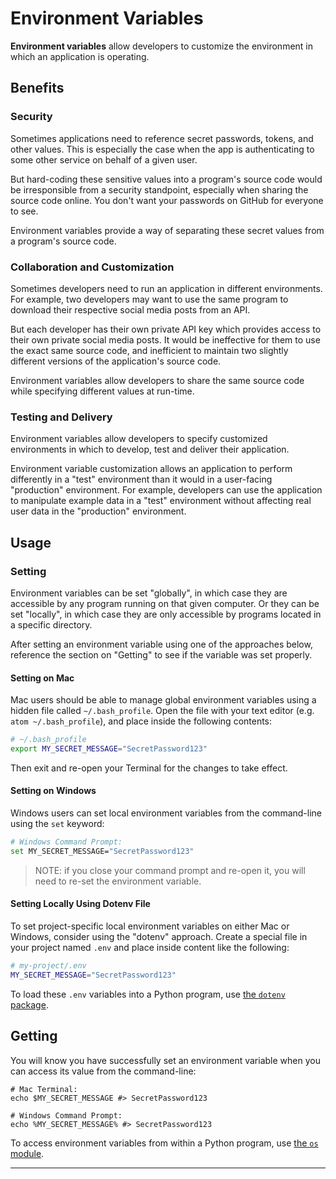 # Environment Variables

**Environment variables** allow developers to customize the environment in which an application is operating.

## Benefits

### Security

Sometimes applications need to reference secret passwords, tokens, and other values. This is especially the case when the app is authenticating to some other service on behalf of a given user.

But hard-coding these sensitive values into a program's source code would be irresponsible from a security standpoint, especially when sharing the source code online. You don't want your passwords on GitHub for everyone to see.

Environment variables provide a way of separating these secret values from a program's source code.

### Collaboration and Customization

Sometimes developers need to run an application in different environments. For example, two developers may want to use the same program to download their respective social media posts from an API.

But each developer has their own private API key which provides access to their own private social media posts. It would be ineffective for them to use the exact same source code, and inefficient to maintain two slightly different versions of the application's source code.

Environment variables allow developers to share the same source code while specifying different values at run-time.

### Testing and Delivery

Environment variables allow developers to specify customized environments in which to develop, test and deliver their application.

Environment variable customization allows an application to perform differently in a "test" environment than it would in a user-facing "production" environment. For example, developers can use the application to manipulate example data in a "test" environment without affecting real user data in the "production" environment.

## Usage

### Setting

Environment variables can be set "globally", in which case they are accessible by any program running on that given computer. Or they can be set "locally", in which case they are only accessible by programs located in a specific directory.

After setting an environment variable using one of the approaches below, reference the section on "Getting" to see if the variable was set properly.

#### Setting on Mac

Mac users should be able to manage global environment variables using a hidden file called
`~/.bash_profile`. Open the file with your text editor (e.g. `atom ~/.bash_profile`), and place inside the following contents:

```sh
# ~/.bash_profile
export MY_SECRET_MESSAGE="SecretPassword123"
```

Then exit and re-open your Terminal for the changes to take effect.

#### Setting on Windows

Windows users can set local environment variables from the command-line using the `set` keyword:

```sh
# Windows Command Prompt:
set MY_SECRET_MESSAGE="SecretPassword123"
```

> NOTE: if you close your command prompt and re-open it, you will need to re-set the environment variable.

#### Setting Locally Using Dotenv File

To set project-specific local environment variables on either Mac or Windows, consider using the "dotenv" approach. Create a special file in your project named `.env` and place inside content like the following:

```sh
# my-project/.env
MY_SECRET_MESSAGE="SecretPassword123"
```

To load these `.env` variables into a Python program, use [the `dotenv` package](/notes/python/packages/dotenv.md).

















## Getting

You will know you have successfully set an environment variable when you can access its value from the command-line:

```shell
# Mac Terminal:
echo $MY_SECRET_MESSAGE #> SecretPassword123

# Windows Command Prompt:
echo %MY_SECRET_MESSAGE% #> SecretPassword123
```

To access environment variables from within a Python program, use [the `os` module](/notes/programming-languages/python/modules/os.md#accessing-environment-variables).
















<hr>
